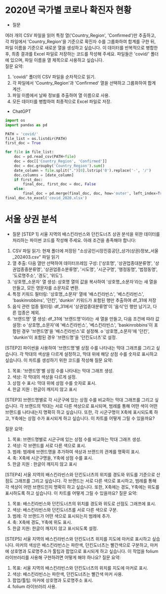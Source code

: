 2020년 국가별 코로나 확진자 현황
=========
* 질문  

여러 개의 CSV 파일을 읽어 특정 열('Country_Region', 'Confirmed')만 추출하고, 각 파일에서 'Country_Region'을 기준으로 확진자 수를 그룹화하여 합계를 구한 뒤, 파일 이름을 기준으로 새로운 열을 생성하고 싶습니다. 이 데이터를 반복적으로 병합한 후, 최종 결과를 Excel 파일로 저장하는 코드를 작성해 주세요. 파일들은 'covid/' 폴더에 있으며, 파일 이름을 열 제목으로 사용하고 싶습니다.   
질문 요약:
1.	'covid/' 폴더의 CSV 파일을 순차적으로 읽기.
2.	각 파일에서 'Country_Region'과 'Confirmed' 열을 선택하고 그룹화하여 합계 계산.
3.	파일 이름에서 날짜 정보를 추출하여 열 이름으로 사용.
4.	모든 데이터를 병합하여 최종적으로 Excel 파일로 저장.



* ChatGPT   

```python
import os
import pandas as pd

PATH = 'covid/'
file_list = os.listdir(PATH)
first_doc = True

for file in file_list:
    doc = pd.read_csv(PATH+file)
    doc = doc[['Country_Region', 'Confirmed']]
    doc = doc.groupby('Country_Region').sum()
    date_column = file.split(".")[0].lstrip('0').replace('-', '/') 
    doc.columns = [date_column]
    if first_doc:
        final_doc, first_doc = doc, False
    else:
        final_doc = pd.merge(final_doc, doc, how='outer', left_index=True, right_index=True)
final_doc.to_excel('covid_2020.xlsx')
```

서울 상권 분석 
=======
* 질문
[STEP 1]
서울 지역의 배스킨라빈스와 던킨도너츠 상권 분석을 위한 데이터를 처리하는 파이썬 코드를 작성해 주세요. 아래 조건을 충족해야 합니다:
1.	CSV 파일 읽기: 현재 폴더에 저장된 "소상공인시장진흥공단_상가(상권)정보_서울_202403.csv" 파일 읽기
2.	열 추출: 다음 열만 선택하여 데이터프레임 구성: ['상호명', '상권업종대분류명', '상권업종중분류명', '상권업종소분류명', '시도명', '시군구명', '행정동명', '법정동명', '도로명주소', '경도', '위도'].
3.	'상호명_소문자' 열 생성: 상호명 열의 값을 복사하여 '상호명_소문자'라는 새 열을 만들고, 모든 영문자를 소문자로 변환.
4.	특정 키워드 필터링: '상호명_소문자' 열에 '배스킨라빈스', '베스킨라빈스', 'baskinrobbins', '던킨', 'dunkin' 키워드가 포함된 행만 추출하여 df_31에 저장
5.	음식 관련 업종 필터링: df_31에서 '상권업종대분류명'이 '음식'인 행만 남기고, 다른 업종은 제외.
6.	'브랜드명' 열 생성: df_31에 '브랜드명'이라는 새 열을 만들고, 다음 조건에 따라 값 설정:
o	'상호명_소문자'에 '배스킨라빈스', '베스킨라빈스', 'baskinrobbins'이 포함된 경우 '브랜드명'을 '배스킨라빈스'로 설정해.
o	'상호명_소문자'에 '던킨', 'dunkin'이 포함된 경우 '브랜드명'을 '던킨도너츠'로 설정.


[STEP2]
파이썬을 사용하여 '브랜드명'별 상점 수를 나타내는 막대 그래프를 그리고 싶습니다. 각 막대의 색상을 다르게 설정하고, 막대 위에 해당 상점 수를 숫자로 표시하고 싶습니다. 이 차트를 생성하기 위한 코드를 작성해
질문 요약:
1.	목표: '브랜드명'별 상점 수를 나타내는 막대 그래프 생성.
2.	색상: 각 막대의 색상을 다르게 설정.
3.	상점 수 표시: 막대 위에 상점 수를 숫자로 표시.
4.	한글 지원 : 한글이 깨지지 않고 표시


[STEP3]
브랜드명별로 각 시군구에 있는 상점 수를 비교하는 막대 그래프를 그리고 싶습니다. 각 브랜드의 막대는 서로 다른 색상으로 표시되며, 범례를 통해 어떤 색이 어떤 브랜드를 나타내는지 명확히 하고 싶습니다. 또한, 각 시군구명이 X축에 표시되도록 하고, Y축에는 상점 수가 표시되게 하고 싶습니다. 이 차트를 어떻게 그릴 수 있을까요?

질문 요약:
1.	목표: 브랜드명별로 시군구에 있는 상점 수를 비교하는 막대 그래프 생성.
2.	색상: 각 브랜드를 서로 다른 색으로 표시.
3.	범례: 범례에 브랜드명을 추가하여 색상과 브랜드의 관계를 명확히 표시.
4.	축: X축에 시군구명을, Y축에 상점 수를 표시.
5.	한글 지원 : 한글이 깨지지 않고 표시

[STEP4]
서울 지역의 배스킨라빈스와 던킨도너츠의 위치를 경도와 위도를 기준으로 산점도 그래프를 그리고 싶습니다. 각 브랜드는 서로 다른 색으로 표시하고, 범례를 통해 각 색상이 어떤 브랜드인지 명확히 하고 싶습니다. 또한, X축에는 경도, Y축에는 위도를 표시하도록 하고 싶습니다. 이 차트를 어떻게 그릴 수 있을까요?
질문 요약:
1.	목표: 배스킨라빈스와 던킨도너츠의 위치를 경도와 위도로 산점도 그래프에 표시.
2.	색상: 배스킨라빈스와 던킨도너츠를 서로 다른 색으로 구분.
3.	범례: 각 브랜드가 어떤 색으로 표시되는지 범례에 추가.
4.	축: X축에 경도, Y축에 위도 표시.
5.	한글 지원: 한글이 깨지지 않고 표시되도록 설정.


[STEP5]
서울 지역의 배스킨라빈스와 던킨도너츠 위치를 지도에 마커로 표시하고 싶습니다. 마커의 색상은 배스킨라빈스는 파란색, 던킨도너츠는 빨간색으로 구분하고, 마커에 상호명과 도로명주소가 툴팁과 팝업으로 표시되게 하고 싶습니다. 이 작업을 folium 라이브러리를 사용해 구현하려면 어떻게 해야 하나요?
질문 요약:
1.	목표: 서울 지역의 배스킨라빈스와 던킨도너츠의 위치를 지도에 마커로 표시.
2.	색상: 배스킨라빈스는 파란색, 던킨도너츠는 빨간색 마커 사용.
3.	팝업/툴팁: 마커에 상호명과 도로명주소 표시.
4.	folium 라이브러리 사용.

